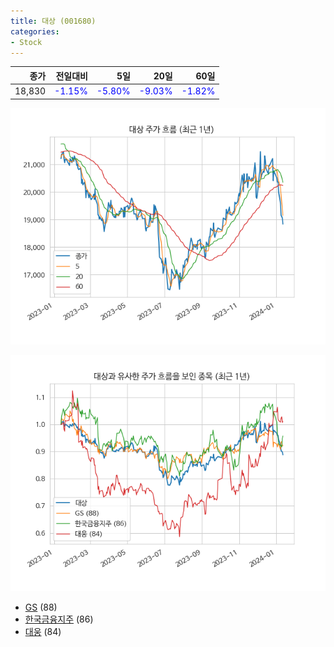 ```yaml
---
title: 대상 (001680)
categories:
- Stock
---
```


|종가|전일대비|5일|20일|60일|
|---:|-------:|--:|---:|---:|
|18,830|<span style="color: blue">-1.15%</span>|<span style="color: blue">-5.80%</span>|<span style="color: blue">-9.03%</span>|<span style="color: blue">-1.82%</span>|


<!-- more -->

![001680](/assets/images/stock/001680.png)

![001680](/assets/images/stock/001680_sim.png)

- [GS](/078930/) (88)
- [한국금융지주](/071050/) (86)
- [대웅](//003090/) (84)
